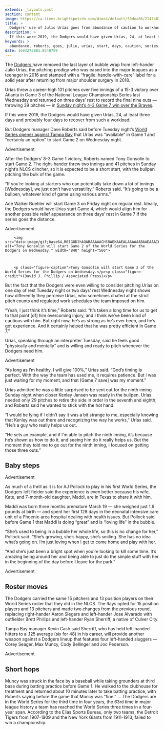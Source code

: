 ```yaml
--- 
extends: _layouts.post 
section: content 
image: https://ca-times.brightspotcdn.com/dims4/default/59dea86/2147483647/strip/true/crop/2453x1288+247+6/resize/1200x630!/quality/90/?url=https%3A%2F%2Fcalifornia-times-brightspot.s3.amazonaws.com%2Fa0%2Fe2%2F10f6b2a8406a9674e0862ff419d8%2Fla-photos-1staff-632737-sp-dodgers-25-rcg.JPG 
title: > 
  Dodgers’ use of Julio Urías goes from abundance of caution to workhorse 
description: > 
  If this were 2019, the Dodgers would have given Urías, 24, at least three days and probably four days to recover from such a workload.AdvertisementAfter the Dodgers’ 8-3 Game 1 victory, Roberts named Tony Gonsolin to start Game 2.“It’s going to be a bullpen, whatever kind of game using various arms.”Ace Walker Buehler will start Game 3 on Friday night on regular rest.Ideally, the Dodgers would have Urías start Game 4, which would align him for another possible relief appearance on three days’ rest in Game 7 if the series goes the distance.AdvertisementTony Gonsolin will start Game 2 of the World Series for the Dodgers on Wednesday. 
keywords: > 
  abundance, roberts, goes, julio, urías, start, days, caution, series, hes, rest, dodgers, world, game, workhorse 
date: 1603273881.8548799 
--- 
```

<div><p>The <a class="link" href="https://www.latimes.com/sports/dodgers" target="_blank">Dodgers </a>have removed the last layer of bubble wrap from left-hander Julio Ur&#237;as, the pitching prodigy who was eased into the major leagues as a teenager in 2016 and stamped with a &#8220;fragile: handle-with-care&#8221; label for a solid year after returning from major shoulder surgery in 2018.</p><p>Ur&#237;as threw a career-high 101 pitches over five innings of a 15-3 victory over Atlanta in Game 3 of the National League Championship Series last Wednesday and returned on three days&#8217; rest to record the final nine outs &#8212; throwing 39 pitches &#8212; in <a class="link" href="https://www.latimes.com/sports/dodgers/story/2020-10-18/dodgers-braves-nlcs-game-7-world-series-mlb-season" target="_blank">Sunday night&#8217;s 4-3 Game 7 win over the Braves</a>.</p><p>If this were 2019, the Dodgers would have given Ur&#237;as, 24, at least three days and probably four days to recover from such a workload.</p><p>But Dodgers manager Dave Roberts said before Tuesday night&#8217;s <a class="link" href="https://www.latimes.com/sports/dodgers/story/2020-10-20/dodgers-lineup-for-world-series-game-1-austin-barnes-catch-clayton-kershaw" target="_blank">World Series opener against Tampa Bay</a> that Ur&#237;as was &#8220;available&#8221; in Game 1 and &#8220;certainly an option&#8221; to start Game 2 on Wednesday night.</p><p class="google-dfp-ad-caption">Advertisement</p>
    <p id="google-ad41c9ff43-3a46-4595-a8c0-937dcdb58623" class="google-dfp-ad injected">
        <p class="google-dfp-ad-placeholder"></p>
    </p>
<p></p><p></p><p>After the Dodgers&#8217; 8-3 Game 1 victory, Roberts named Tony Gonsolin to start Game 2. The right-hander threw two innings and 41 pitches in Sunday night&#8217;s NLCS clincher, so it is expected to be a short start, with the bullpen pitching the bulk of the game.</p><p>&#8220;If you&#8217;re looking at starters who can potentially take down a lot of innings [Wednesday], we just don&#8217;t have versatility,&#8221; Roberts said. &#8220;It&#8217;s going to be a bullpen, whatever kind of game using various arms.&#8221; </p><p>Ace Walker Buehler will start Game 3 on Friday night on regular rest. Ideally, the Dodgers would have Ur&#237;as start Game 4, which would align him for another possible relief appearance on three days&#8217; rest in Game 7 if the series goes the distance.</p><p class="google-dfp-ad-caption">Advertisement</p>
    <p id="google-adb1dd89ef-9e73-42d3-86ab-90b03b4b13a8" class="google-dfp-ad injected">
        <p class="google-dfp-ad-placeholder"></p>
    </p>
<p></p><p id="nativo_1"></p>
    
        <img src="data:image/gif;base64,R0lGODlhAQABAAAAACH5BAEKAAEALAAAAAABAAEAAAICTAEAOw==" alt="Tony Gonsolin will start Game 2 of the World Series for the Dodgers on Wednesday." width="840" height="560">
    
    
    
        <p class="figure-caption">Tony Gonsolin will start Game 2 of the World Series for the Dodgers on Wednesday.</p><p class="figure-credit">(David J. Phillip / Associated Press)</p>
        
<p>But the fact that the Dodgers were even willing to consider pitching Ur&#237;as on one day of rest Tuesday night or two days&#8217; rest Wednesday night shows how differently they perceive Ur&#237;as, who sometimes chafed at the strict pitch counts and regulated work schedules the team imposed on him.</p><p>&#8220;Yeah, I just think it&#8217;s time,&#8221; Roberts said. &#8220;It&#8217;s taken a long time for us to get to that point [of] him overcoming injury, and I think we&#8217;ve been kind of cautious with him. But right now, he&#8217;s as strong as he&#8217;s ever been, and he&#8217;s got experience. And it certainly helped that he was pretty efficient in Game 7.&#8221;</p><p>Ur&#237;as, speaking through an interpreter Tuesday, said he feels good &#8220;physically and mentally&#8221; and is willing and ready to pitch whenever the Dodgers need him.</p><p class="google-dfp-ad-caption">Advertisement</p>
    <p id="google-adf2a74994-7e22-4a96-aa9b-75415bbabdd2" class="google-dfp-ad injected">
        <p class="google-dfp-ad-placeholder"></p>
    </p>
<p>&#8220;As long as I&#8217;m healthy, I will give 100%,&#8221; Ur&#237;as said. &#8220;God&#8217;s timing is perfect. With the way the team has used me, it requires patience. But I was just waiting for my moment, and that [Game 7 save] was my moment.&#8221;</p><p>Ur&#237;as admitted he was a little surprised to be sent out for the ninth inning Sunday night when closer Kenley Jansen was ready in the bullpen. Ur&#237;as needed only 29 pitches to retire the side in order in the seventh and eighth, and Roberts said he wanted to stick with the hot hand.</p><p>&#8220;I would be lying if I didn&#8217;t say it was a bit strange to me, especially knowing that Kenley was out there and recognizing the way he works,&#8221; Ur&#237;as said. &#8220;He&#8217;s a guy who really helps us out.</p><p>&#8220;He sets an example, and if I&#8217;m able to pitch the ninth inning, it&#8217;s because he&#8217;s shown us how to do it, and seeing him do it really helps us. But the moment they told me to go out for the ninth inning, I focused on getting those three outs.&#8221;<br><b><h2 id="baby-steps" class="subhead">Baby steps</h2>
</b></p><p class="google-dfp-ad-caption">Advertisement</p>
    <p id="google-ad0751b97c-3031-459f-8c6b-88675c327afa" class="google-dfp-ad injected">
        <p class="google-dfp-ad-placeholder"></p>
    </p>
<p>As much of a thrill as it is for AJ Pollock to play in his first World Series, the Dodgers left fielder said the experience is even better because his wife, Kate, and 7-month-old daughter, Maddi, are in Texas to share it with him.</p><p>Maddi was born three months premature March 19 &#8212; she weighed just 1.6 pounds at birth &#8212; and spent her first 128 days in the neonatal intensive care unit of a Phoenix-area hospital dealing with health issues. But Pollock said before Game 1 that Maddi is doing &#8220;great&#8221; and is &#8220;loving life&#8221; in the bubble.</p><p>&#8220;She&#8217;s used to being in a bubble her whole life, so this is no change for her,&#8221; Pollock said. &#8220;She&#8217;s growing, she&#8217;s happy, she&#8217;s smiling. She has no idea what&#8217;s going on. I&#8217;m just loving when I get to come home and play with her.</p><p>&#8220;And she&#8217;s just been a bright spot when you&#8217;re looking to kill some time. It&#8217;s amazing being around her and being able to just do the simple stuff with her in the beginning of the day before I leave for the park.&#8221;</p><p class="google-dfp-ad-caption">Advertisement</p>
    <p id="google-adcdc8b588-8d2d-4f50-8577-bd059e7b9a86" class="google-dfp-ad injected">
        <p class="google-dfp-ad-placeholder"></p>
    </p>
<p></p><p><b><h2 id="roster-moves" class="subhead">Roster moves</h2>
</b></p><p>The Dodgers carried the same 15 pitchers and 13 position players on their World Series roster that they did in the NLCS. The Rays opted for 15 position players and 13 pitchers and made two changes from the previous round, replacing right-hander Aaron Slegers and left-hander Jose Alvarado with outfielder Brett Phillips and left-hander Ryan Sherriff, a native of Culver City.</p><p>Tampa Bay manager Kevin Cash said Sherriff, who has held left-handed hitters to a .125 average (six for 48) in his career, will provide another weapon against a Dodgers lineup that features four left-handed sluggers &#8212; Corey Seager, Max Muncy, Cody Bellinger and Joc Pederson.</p><p class="google-dfp-ad-caption">Advertisement</p>
    <p id="google-ad859b9a3e-c3c4-44e1-b91b-0162ce20858d" class="google-dfp-ad injected">
        <p class="google-dfp-ad-placeholder"></p>
    </p>
<p><b><h2 id="short-hops" class="subhead">Short hops</h2>
</b></p><p>Muncy was struck in the face by a baseball while taking grounders at third base during batting practice before Game 1. He walked to the clubhouse for treatment and returned about 10 minutes later to take batting practice, with Roberts saying before the game that Muncy was &#8220;fine.&#8221; &#8230; The Dodgers are in the World Series for the third time in four years, the 63rd time in major league history a team has reached the World Series three times in a four-year span. According to the Elias Sports Bureau, only two teams, the Detroit Tigers from 1907-1909 and the New York Giants from 1911-1913, failed to win a championship.<br></p></div>